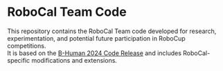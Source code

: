# RoboCal Team Code

This repository contains the RoboCal Team code developed for research, experimentation, and potential future participation in RoboCup competitions.  
It is based on the [B-Human 2024 Code Release](https://github.com/bhuman/BHumanCodeRelease) and includes RoboCal-specific modifications and extensions.
